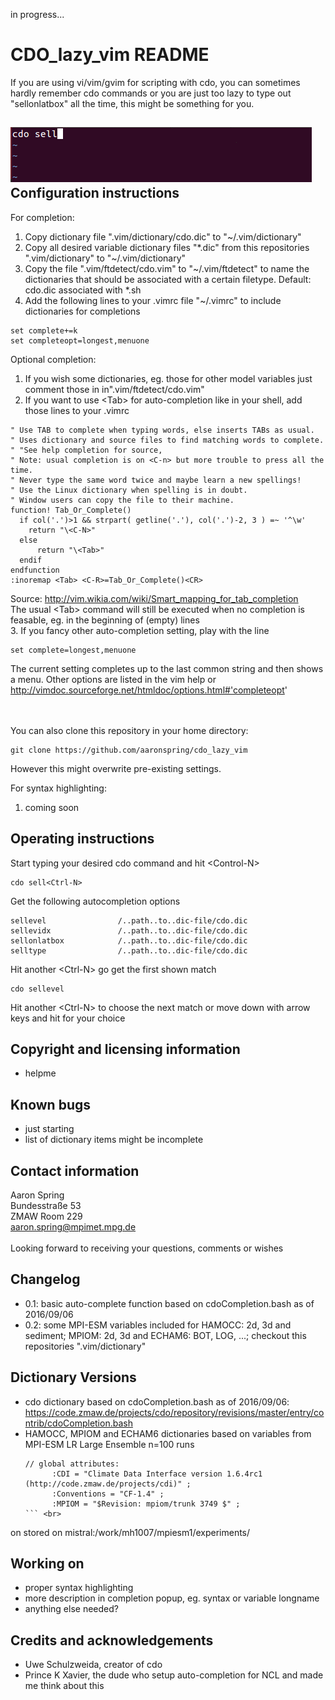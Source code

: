 in progress...

CDO_lazy_vim README
===================

If you are using vi/vim/gvim for scripting with cdo, you can sometimes hardly remember cdo commands or you are just too lazy to type out "sellonlatbox" all the time, this might be something for you.

![animation]( cdo_lazy_vim.gif )
Configuration instructions
--------------------------
For completion: <br>
1. Copy dictionary file ".vim/dictionary/cdo.dic" to "~/.vim/dictionary" <br>
2. Copy all desired variable dictionary files "*.dic" from this repositories ".vim/dictionary" to "~/.vim/dictionary" <br>
3. Copy the file ".vim/ftdetect/cdo.vim" to "~/.vim/ftdetect" to name the dictionaries that should be associated with a certain filetype. Default: cdo.dic associated with *.sh <br>
4. Add the following lines to your .vimrc file "~/.vimrc" to include dictionaries for completions <br>
```
set complete+=k
set completeopt=longest,menuone
```

Optional completion: <br>
1. If you wish some dictionaries, eg. those for other model variables just comment those in in".vim/ftdetect/cdo.vim" <br>
2. If you want to use &lt;Tab> for auto-completion like in your shell, add those lines to your .vimrc <br>
```
" Use TAB to complete when typing words, else inserts TABs as usual.
" Uses dictionary and source files to find matching words to complete.
" "See help completion for source,
" Note: usual completion is on <C-n> but more trouble to press all the time.
" Never type the same word twice and maybe learn a new spellings!
" Use the Linux dictionary when spelling is in doubt.
" Window users can copy the file to their machine.
function! Tab_Or_Complete()
  if col('.')>1 && strpart( getline('.'), col('.')-2, 3 ) =~ '^\w'
    return "\<C-N>"
  else
      return "\<Tab>"
  endif
endfunction
:inoremap <Tab> <C-R>=Tab_Or_Complete()<CR>
```
Source: http://vim.wikia.com/wiki/Smart_mapping_for_tab_completion <br>
The usual &lt;Tab> command will still be executed when no completion is feasable, eg. in the beginning of (empty) lines <br>
3. If you fancy other auto-completion setting, play with the line
```
set complete=longest,menuone
```
The current setting completes up to the last common string and then shows a menu. Other options are listed in the vim help or http://vimdoc.sourceforge.net/htmldoc/options.html#'completeopt' <br>

<br><br>
You can also clone this repository in your home directory:
```
git clone https://github.com/aaronspring/cdo_lazy_vim
```
However this might overwrite pre-existing settings.
<br>

For syntax highlighting: <br>
1. coming soon <br>


Operating instructions
----------------------
Start typing your desired cdo command and hit &lt;Control-N>
```
cdo sell<Ctrl-N>
```
Get the following autocompletion options 
```
sellevel                /..path..to..dic-file/cdo.dic
sellevidx               /..path..to..dic-file/cdo.dic
sellonlatbox            /..path..to..dic-file/cdo.dic
selltype                /..path..to..dic-file/cdo.dic
```
Hit another &lt;Ctrl-N> go get the first shown match
```
cdo sellevel
```
Hit another &lt;Ctrl-N> to choose the next match or move down with arrow keys and hit <Enter> for your choice 



Copyright and licensing information
-----------------------------------
* helpme

Known bugs
----------
* just starting
* list of dictionary items might be incomplete

Contact information
-------------------
Aaron Spring <br> Bundesstraße 53 <br> ZMAW Room 229 <br> aaron.spring@mpimet.mpg.de <br> <br> 
Looking forward to receiving your questions, comments or wishes


Changelog
---------
* 0.1: basic auto-complete function based on cdoCompletion.bash as of 2016/09/06
* 0.2: some MPI-ESM variables included for HAMOCC: 2d, 3d and sediment; MPIOM: 2d, 3d and ECHAM6: BOT, LOG, ...; checkout  this repositories ".vim/dictionary"

Dictionary Versions
-------------------
* cdo dictionary based on cdoCompletion.bash as of 2016/09/06: https://code.zmaw.de/projects/cdo/repository/revisions/master/entry/contrib/cdoCompletion.bash
* HAMOCC, MPIOM and ECHAM6 dictionaries based on variables from MPI-ESM LR Large Ensemble n=100 runs <br>
  ```
  // global attributes:
		:CDI = "Climate Data Interface version 1.6.4rc1 (http://code.zmaw.de/projects/cdi)" ;
		:Conventions = "CF-1.4" ;
		:MPIOM = "$Revision: mpiom/trunk 3749 $" ;
  ``` <br>
on stored on mistral:/work/mh1007/mpiesm1/experiments/

Working on
----------
* proper syntax highlighting
* more description in completion popup, eg. syntax or variable longname
* anything else needed?

Credits and acknowledgements
----------------------------
* Uwe Schulzweida, creator of cdo
* Prince K Xavier, the dude who setup auto-completion for NCL and made me think about this 


